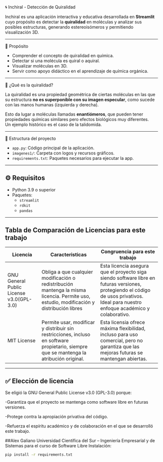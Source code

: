 🌀 Inchiral - Detección de Quiralidad

Inchiral es una aplicación interactiva y educativa desarrollada en **Streamlit** cuyo propósito es detectar la **quiralidad** en moléculas y analizar sus posibles estructuras, generando estereoisómeros y permitiendo visualización 3D.

---

🎯 Propósito
- Comprender el concepto de quiralidad en química.  
- Detectar si una molécula es quiral o aquiral.  
- Visualizar moléculas en 3D.  
- Servir como apoyo didáctico en el aprendizaje de química orgánica.

---

🧪 ¿Qué es la quiralidad?

La quiralidad es una propiedad geométrica de ciertas moléculas en las que su estructura **no es superponible con su imagen especular**, como sucede con las manos humanas (izquierda y derecha).  

Esto da lugar a moléculas llamadas **enantiómeros**, que pueden tener propiedades químicas similares pero efectos biológicos muy diferentes.  
Un ejemplo histórico es el caso de la talidomida.

---

📂 Estructura del proyecto
- `app.py`: Código principal de la aplicación.  
- `imagenes1/`: Carpeta con logos y recursos gráficos.  
- `requirements.txt`: Paquetes necesarios para ejecutar la app.  

---

## ⚙️ Requisitos
- Python 3.9 o superior  
- Paquetes:
  - `streamlit`
  - `rdkit`
  - `pandas`
---
## Tabla de Comparación de Licencias para este trabajo
| Licencia | Caracteristicas | Congruencia para este trabajo|
|--------------|--------------|--------------|
| GNU General Public License v3.0(GPL-3.0) | Obliga a que cualquier modificación o redistribución mantenga la misma licencia. Permite uso, estudio, modificación y distribución libres     | Esta licencia asegura que el proyecto siga siendo software libre en futuras versiones, protegiendo el código de usos privativos. Ideal para nuestro enfoque académico y colaborativo. |
| MIT License    | Permite usar, modificar y distribuir sin restricciones, incluso en software propietario, siempre que se mantenga la atribución original.     | Esta licensia ofrece máxima flexibilidad, incluso para uso comercial, pero no garantiza que las mejoras futuras se mantengan abiertas. |

---
## ✅ Elección de licencia

Se eligió la GNU General Public License v3.0 (GPL-3.0) porque:

-Garantiza que el proyecto se mantenga como software libre en futuras versiones.

-Protege contra la apropiación privativa del código.

-Refuerza el espíritu académico y de colaboración en el que se desarrolló este trabajo.



##Alex Galiano
Universidad Científica del Sur – Ingeniería Empresarial y de Sistemas para el curso de Software Libre
Instalación:
```bash
pip install -r requirements.txt

